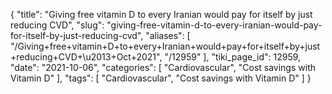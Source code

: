 {
    "title": "Giving free vitamin D to every Iranian would pay for itself by just reducing CVD",
    "slug": "giving-free-vitamin-d-to-every-iranian-would-pay-for-itself-by-just-reducing-cvd",
    "aliases": [
        "/Giving+free+vitamin+D+to+every+Iranian+would+pay+for+itself+by+just+reducing+CVD+\u2013+Oct+2021",
        "/12959"
    ],
    "tiki_page_id": 12959,
    "date": "2021-10-06",
    "categories": [
        "Cardiovascular",
        "Cost savings with Vitamin D"
    ],
    "tags": [
        "Cardiovascular",
        "Cost savings with Vitamin D"
    ]
}